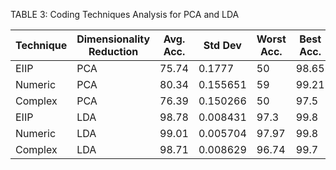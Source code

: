 TABLE 3: Coding Techniques Analysis for PCA and LDA

| Technique   | Dimensionality Reduction   |   Avg. Acc. |   Std Dev |   Worst Acc. |   Best Acc. |
|-------------|----------------------------|-------------|-----------|--------------|-------------|
| EIIP        | PCA                        |       75.74 |  0.1777   |        50    |       98.65 |
| Numeric     | PCA                        |       80.34 |  0.155651 |        59    |       99.21 |
| Complex     | PCA                        |       76.39 |  0.150266 |        50    |       97.5  |
| EIIP        | LDA                        |       98.78 |  0.008431 |        97.3  |       99.8  |
| Numeric     | LDA                        |       99.01 |  0.005704 |        97.97 |       99.8  |
| Complex     | LDA                        |       98.71 |  0.008629 |        96.74 |       99.7  |